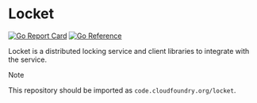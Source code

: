 # Locket

[![Go Report Card](https://goreportcard.com/badge/code.cloudfoundry.org/locket)](https://goreportcard.com/report/code.cloudfoundry.org/locket)
  [![Go Reference](https://pkg.go.dev/badge/code.cloudfoundry.org/locket.svg)](https://pkg.go.dev/code.cloudfoundry.org/locket)

Locket is a distributed locking service and client libraries to integrate
with the service.

> [!NOTE]
>
> This repository should be imported as `code.cloudfoundry.org/locket`.
